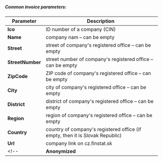 ##### Common invoice parameters:
| Parameter | Description |
| ----------- | ----------- |
| **Ico**| ID number of a company (CIN) |
| **Name**| company nam – can be empty |
| **Street**|street of company's registered office – can be empty |
| **StreetNumber**| street number of company's registered office – can be empty |
| **ZipCode**|ZIP code of company's registered office  – can be empty |
| **City**| city of company's registered office  – can be empty |
| **District**| district  of company's registered office  – can be empty |
| **Region**| region  of company's registered office  – can be empty |
| **Country**| country of company's registered office (if empty, then it is Slovak Republic) |
| **Url**| company link on cz.finstat.sk <!-- or www.finstat.cz --> |
<!-- | **Anonymized**| flag if record is anonymized (`true/false`) | -->